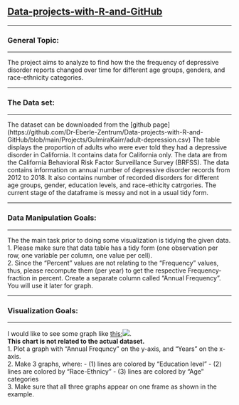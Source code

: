 ## [Data-projects-with-R-and-GitHub](https://dr-eberle-zentrum.github.io/Data-projects-with-R-and-GitHub/)

<hr>

### General Topic:

<hr>
The project aims to analyze to find how the the frequency of depressive
disorder reports changed over time for different age groups, genders,
and race-ethnicity categories.
<hr>

### The Data set:

<hr>
The dataset can be downloaded from the [github
page](https://github.com/Dr-Eberle-Zentrum/Data-projects-with-R-and-GitHub/blob/main/Projects/GulmiraKairr/adult-depression.csv)
The table displays the proportion of adults who were ever told they had
a depressive disorder in California. It contains data for California
only. The data are from the California Behavioral Risk Factor
Surveillance Survey (BRFSS). The data contains information on annual
number of depressive disorder records from 2012 to 2018. It also
contains number of recorded disorders for different age groups, gender,
education levels, and race-ethicity catrgories. The current stage of the
dataframe is messy and not in a usual tidy form.
<hr>

### Data Manipulation Goals:

<hr>

The the main task prior to doing some visualization is tidying the given
data. <br> 1. Please make sure that data table has a tidy form (one
observation per row, one variable per column, one value per cell). <br>
2. Since the “Percent” values are not relating to the “Frequency”
values, thus, please recompute them (per year) to get the respective
Frequency-fraction in percent. Create a separate column called “Annual
Frequency”. You will use it later for graph.

<hr>

### Visualization Goals:

<hr>

I would like to see some graph like
[this:](https://www.thelancet.com/cms/10.1016/S0140-6736(21)02143-7/asset/c7d6c323-1ef7-475a-bd3d-f9c6eab69294/main.assets/gr4_lrg.jpg)![](https://www.frontiersin.org/files/Articles/1066706/fpsyg-13-1066706-HTML-r1/image_m/fpsyg-13-1066706-g002.jpg).
<br> **This chart is not related to the actual dataset.** <br> 1. Plot a
graph with “Annual Frequncy” on the y-axis, and “Years” on the x-axis.
<br> 2. Make 3 graphs, where: - (1) lines are colored by “Education
level” - (2) lines are colored by “Race-Ethnicy” - (3) lines are colored
by “Age” categories <br> 3. Make sure that all three graphs appear on
one frame as shown in the example. <br>

